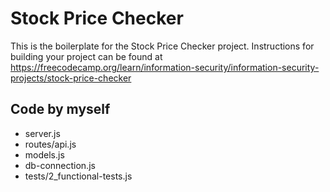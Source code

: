 # Stock Price Checker

This is the boilerplate for the Stock Price Checker project. Instructions for building your project can be found at https://freecodecamp.org/learn/information-security/information-security-projects/stock-price-checker

## Code by myself
- server.js  
- routes/api.js  
- models.js  
- db-connection.js  
- tests/2_functional-tests.js  
